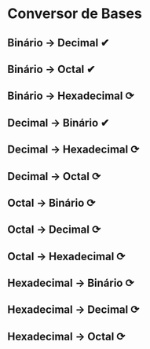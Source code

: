 # Conversor de Bases
## Binário → Decimal ✔
## Binário → Octal ✔
## Binário → Hexadecimal ⟳
## Decimal → Binário ✔
## Decimal → Hexadecimal ⟳
## Decimal → Octal ⟳
## Octal → Binário ⟳
## Octal → Decimal ⟳
## Octal → Hexadecimal ⟳
## Hexadecimal → Binário ⟳
## Hexadecimal → Decimal ⟳
## Hexadecimal → Octal ⟳
